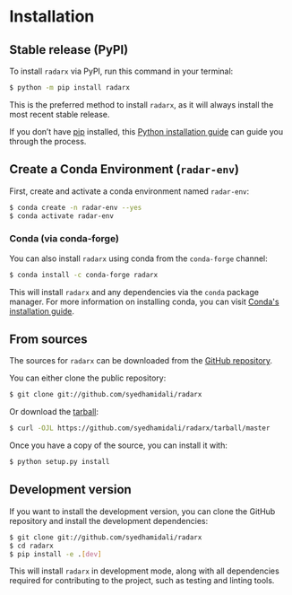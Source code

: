 # Installation

## Stable release (PyPI)

To install `radarx` via PyPI, run this command in your terminal:

```bash
$ python -m pip install radarx
```

This is the preferred method to install `radarx`, as it will always install the most recent stable release.

If you don’t have [pip](https://pip.pypa.io) installed, this [Python installation guide](http://docs.python-guide.org/en/latest/starting/installation/) can guide you through the process.


## Create a Conda Environment (`radar-env`)

First, create and activate a conda environment named `radar-env`:

```bash
$ conda create -n radar-env --yes
$ conda activate radar-env
```
### Conda (via conda-forge)

You can also install `radarx` using conda from the `conda-forge` channel:

```bash
$ conda install -c conda-forge radarx
```

This will install `radarx` and any dependencies via the `conda` package manager. For more information on installing conda, you can visit [Conda's installation guide](https://docs.conda.io/projects/conda/en/latest/user-guide/install/index.html).

## From sources

The sources for `radarx` can be downloaded from the [GitHub repository](https://github.com/syedhamidali/radarx).

You can either clone the public repository:

```bash
$ git clone git://github.com/syedhamidali/radarx
```

Or download the [tarball](https://github.com/syedhamidali/radarx/tarball/master):

```bash
$ curl -OJL https://github.com/syedhamidali/radarx/tarball/master
```

Once you have a copy of the source, you can install it with:

```bash
$ python setup.py install
```

## Development version

If you want to install the development version, you can clone the GitHub repository and install the development dependencies:

```bash
$ git clone git://github.com/syedhamidali/radarx
$ cd radarx
$ pip install -e .[dev]
```

This will install `radarx` in development mode, along with all dependencies required for contributing to the project, such as testing and linting tools.
```
